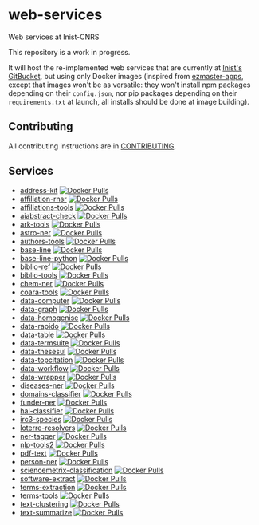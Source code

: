 # web-services

Web services at Inist-CNRS

This repository is a work in progress.

It will host the re-implemented web services that are currently at [Inist's
GitBucket](https://gitbucket.inist.fr/tdm/web-services), but using only Docker
images (inspired from
[ezmaster-apps](https://github.com/Inist-CNRS/ezmaster-apps), except that images
won't be as versatile: they won't install npm packages depending on their
`config.json`, nor pip packages depending on their `requirements.txt` at launch,
all installs should be done at image building).

## Contributing

All contributing instructions are in [CONTRIBUTING](CONTRIBUTING.md).

<!-- This section must be the last one, it's automatically rewritten -->
## Services

- [address-kit](./services/address-kit) [![Docker Pulls](https://img.shields.io/docker/pulls/cnrsinist/ws-address-kit.svg)](https://hub.docker.com/r/cnrsinist/ws-address-kit/)
- [affiliation-rnsr](./services/affiliation-rnsr) [![Docker Pulls](https://img.shields.io/docker/pulls/cnrsinist/ws-affiliation-rnsr.svg)](https://hub.docker.com/r/cnrsinist/ws-affiliation-rnsr/)
- [affiliations-tools](./services/affiliations-tools) [![Docker Pulls](https://img.shields.io/docker/pulls/cnrsinist/ws-affiliations-tools.svg)](https://hub.docker.com/r/cnrsinist/ws-affiliations-tools/)
- [aiabstract-check](./services/aiabstract-check) [![Docker Pulls](https://img.shields.io/docker/pulls/cnrsinist/ws-aiabstract-check.svg)](https://hub.docker.com/r/cnrsinist/ws-aiabstract-check/)
- [ark-tools](./services/ark-tools) [![Docker Pulls](https://img.shields.io/docker/pulls/cnrsinist/ws-ark-tools.svg)](https://hub.docker.com/r/cnrsinist/ws-ark-tools/)
- [astro-ner](./services/astro-ner) [![Docker Pulls](https://img.shields.io/docker/pulls/cnrsinist/ws-astro-ner.svg)](https://hub.docker.com/r/cnrsinist/ws-astro-ner/)
- [authors-tools](./services/authors-tools) [![Docker Pulls](https://img.shields.io/docker/pulls/cnrsinist/ws-authors-tools.svg)](https://hub.docker.com/r/cnrsinist/ws-authors-tools/)
- [base-line](./services/base-line) [![Docker Pulls](https://img.shields.io/docker/pulls/cnrsinist/ws-base-line.svg)](https://hub.docker.com/r/cnrsinist/ws-base-line/)
- [base-line-python](./services/base-line-python) [![Docker Pulls](https://img.shields.io/docker/pulls/cnrsinist/ws-base-line-python.svg)](https://hub.docker.com/r/cnrsinist/ws-base-line-python/)
- [biblio-ref](./services/biblio-ref) [![Docker Pulls](https://img.shields.io/docker/pulls/cnrsinist/ws-biblio-ref.svg)](https://hub.docker.com/r/cnrsinist/ws-biblio-ref/)
- [biblio-tools](./services/biblio-tools) [![Docker Pulls](https://img.shields.io/docker/pulls/cnrsinist/ws-biblio-tools.svg)](https://hub.docker.com/r/cnrsinist/ws-biblio-tools/)
- [chem-ner](./services/chem-ner) [![Docker Pulls](https://img.shields.io/docker/pulls/cnrsinist/ws-chem-ner.svg)](https://hub.docker.com/r/cnrsinist/ws-chem-ner/)
- [coara-tools](./services/coara-tools) [![Docker Pulls](https://img.shields.io/docker/pulls/cnrsinist/ws-coara-tools.svg)](https://hub.docker.com/r/cnrsinist/ws-coara-tools/)
- [data-computer](./services/data-computer) [![Docker Pulls](https://img.shields.io/docker/pulls/cnrsinist/ws-data-computer.svg)](https://hub.docker.com/r/cnrsinist/ws-data-computer/)
- [data-graph](./services/data-graph) [![Docker Pulls](https://img.shields.io/docker/pulls/cnrsinist/ws-data-graph.svg)](https://hub.docker.com/r/cnrsinist/ws-data-graph/)
- [data-homogenise](./services/data-homogenise) [![Docker Pulls](https://img.shields.io/docker/pulls/cnrsinist/ws-data-homogenise.svg)](https://hub.docker.com/r/cnrsinist/ws-data-homogenise/)
- [data-rapido](./services/data-rapido) [![Docker Pulls](https://img.shields.io/docker/pulls/cnrsinist/ws-data-rapido.svg)](https://hub.docker.com/r/cnrsinist/ws-data-rapido/)
- [data-table](./services/data-table) [![Docker Pulls](https://img.shields.io/docker/pulls/cnrsinist/ws-data-table.svg)](https://hub.docker.com/r/cnrsinist/ws-data-table/)
- [data-termsuite](./services/data-termsuite) [![Docker Pulls](https://img.shields.io/docker/pulls/cnrsinist/ws-data-termsuite.svg)](https://hub.docker.com/r/cnrsinist/ws-data-termsuite/)
- [data-thesesul](./services/data-thesesul) [![Docker Pulls](https://img.shields.io/docker/pulls/cnrsinist/ws-data-thesesul.svg)](https://hub.docker.com/r/cnrsinist/ws-data-thesesul/)
- [data-topcitation](./services/data-topcitation) [![Docker Pulls](https://img.shields.io/docker/pulls/cnrsinist/ws-data-topcitation.svg)](https://hub.docker.com/r/cnrsinist/ws-data-topcitation/)
- [data-workflow](./services/data-workflow) [![Docker Pulls](https://img.shields.io/docker/pulls/cnrsinist/ws-data-workflow.svg)](https://hub.docker.com/r/cnrsinist/ws-data-workflow/)
- [data-wrapper](./services/data-wrapper) [![Docker Pulls](https://img.shields.io/docker/pulls/cnrsinist/ws-data-wrapper.svg)](https://hub.docker.com/r/cnrsinist/ws-data-wrapper/)
- [diseases-ner](./services/diseases-ner) [![Docker Pulls](https://img.shields.io/docker/pulls/cnrsinist/ws-diseases-ner.svg)](https://hub.docker.com/r/cnrsinist/ws-diseases-ner/)
- [domains-classifier](./services/domains-classifier) [![Docker Pulls](https://img.shields.io/docker/pulls/cnrsinist/ws-domains-classifier.svg)](https://hub.docker.com/r/cnrsinist/ws-domains-classifier/)
- [funder-ner](./services/funder-ner) [![Docker Pulls](https://img.shields.io/docker/pulls/cnrsinist/ws-funder-ner.svg)](https://hub.docker.com/r/cnrsinist/ws-funder-ner/)
- [hal-classifier](./services/hal-classifier) [![Docker Pulls](https://img.shields.io/docker/pulls/cnrsinist/ws-hal-classifier.svg)](https://hub.docker.com/r/cnrsinist/ws-hal-classifier/)
- [irc3-species](./services/irc3-species) [![Docker Pulls](https://img.shields.io/docker/pulls/cnrsinist/ws-irc3-species.svg)](https://hub.docker.com/r/cnrsinist/ws-irc3-species/)
- [loterre-resolvers](./services/loterre-resolvers) [![Docker Pulls](https://img.shields.io/docker/pulls/cnrsinist/ws-loterre-resolvers.svg)](https://hub.docker.com/r/cnrsinist/ws-loterre-resolvers/)
- [ner-tagger](./services/ner-tagger) [![Docker Pulls](https://img.shields.io/docker/pulls/cnrsinist/ws-ner-tagger.svg)](https://hub.docker.com/r/cnrsinist/ws-ner-tagger/)
- [nlp-tools2](./services/nlp-tools2) [![Docker Pulls](https://img.shields.io/docker/pulls/cnrsinist/ws-nlp-tools2.svg)](https://hub.docker.com/r/cnrsinist/ws-nlp-tools2/)
- [pdf-text](./services/pdf-text) [![Docker Pulls](https://img.shields.io/docker/pulls/cnrsinist/ws-pdf-text.svg)](https://hub.docker.com/r/cnrsinist/ws-pdf-text/)
- [person-ner](./services/person-ner) [![Docker Pulls](https://img.shields.io/docker/pulls/cnrsinist/ws-person-ner.svg)](https://hub.docker.com/r/cnrsinist/ws-person-ner/)
- [sciencemetrix-classification](./services/sciencemetrix-classification) [![Docker Pulls](https://img.shields.io/docker/pulls/cnrsinist/ws-sciencemetrix-classification.svg)](https://hub.docker.com/r/cnrsinist/ws-sciencemetrix-classification/)
- [software-extract](./services/software-extract) [![Docker Pulls](https://img.shields.io/docker/pulls/cnrsinist/ws-software-extract.svg)](https://hub.docker.com/r/cnrsinist/ws-software-extract/)
- [terms-extraction](./services/terms-extraction) [![Docker Pulls](https://img.shields.io/docker/pulls/cnrsinist/ws-terms-extraction.svg)](https://hub.docker.com/r/cnrsinist/ws-terms-extraction/)
- [terms-tools](./services/terms-tools) [![Docker Pulls](https://img.shields.io/docker/pulls/cnrsinist/ws-terms-tools.svg)](https://hub.docker.com/r/cnrsinist/ws-terms-tools/)
- [text-clustering](./services/text-clustering) [![Docker Pulls](https://img.shields.io/docker/pulls/cnrsinist/ws-text-clustering.svg)](https://hub.docker.com/r/cnrsinist/ws-text-clustering/)
- [text-summarize](./services/text-summarize) [![Docker Pulls](https://img.shields.io/docker/pulls/cnrsinist/ws-text-summarize.svg)](https://hub.docker.com/r/cnrsinist/ws-text-summarize/)
